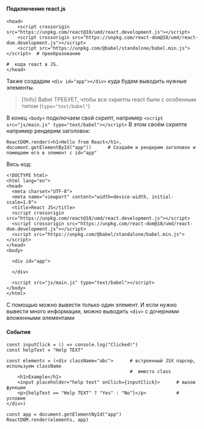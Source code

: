 #### Подключение react.js
```
<head>
    <script crossorigin src="https://unpkg.com/react@18/umd/react.development.js"></script>
    <script crossorigin src="https://unpkg.com/react-dom@18/umd/react-dom.development.js"></script>
    <script src="https://unpkg.com/@babel/standalone/babel.min.js"></script>  # преобразование
                                                                              #  кода react в JS.
</head>
```

Также создадим `<div id="app"></div>` куда будем выводить нужные элементы.
>[!info] Babel ТРЕБУЕТ, чтобы все скрипты react были с особенным типом (`type="text/babel"`)

В конец `<body>` подключаем свой скрипт, например `<script src="js/main.js" type="text/babel"></script>`
В этом своём скрипте например рендерим заголовок:
```
ReactDOM.render(<h1>Hello from React</h1>, document.getElementById("app"))      # Создаём и рендерим заголовок и помещаем его в элемент с id="app"
```

Весь код:
```
<!DOCTYPE html>
<html lang="en">
<head>
  <meta charset="UTF-8">
  <meta name="viewport" content="width=device-width, initial-scale=1.0">
  <title>React JS</title>
  <script crossorigin src="https://unpkg.com/react@18/umd/react.development.js"></script>
  <script crossorigin src="https://unpkg.com/react-dom@18/umd/react-dom.development.js"></script>
  <script src="https://unpkg.com/@babel/standalone/babel.min.js"></script>
</head>
<body>

  <div id="app">
    
  </div>

  <script src="js/main.js" type="text/babel"></script>
</body>
</html>
```

С помощью можно вывести только один элемент. И если нужно вывести много информации, можно выводить `<div>` с дочерними вложенными элементами

#### События
```
const inputClick = () => console.log("Clicked!")
const helpText = "Help TEXT"

const elements = (<div className="abc">      # встроенный JSX парсер, используем className
                                             #  вместо class
    <h1>Example</h1>
    <input placeholder="help text" onClick={inputClick}>      # вызов функции
    <p>{helpText == "Help TEXT" ? "Yes" : "No"}</p>           # условие
</div>)

const app = document.getElementNyId("app")
ReactDOM.render(elements, app)
```